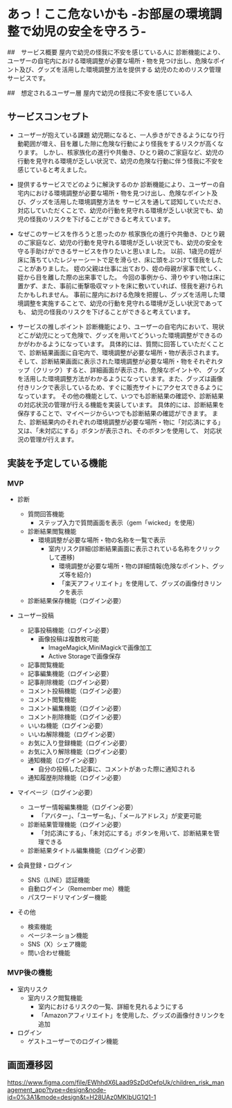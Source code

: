 # あっ！ここ危ないかも -お部屋の環境調整で幼児の安全を守ろう-

##　サービス概要
屋内で幼児の怪我に不安を感じている人に
診断機能により、ユーザーの自宅内における環境調整が必要な場所・物を見つけ出し、危険なポイント及び、グッズを活用した環境調整方法を提供する
幼児のためのリスク管理サービスです。

##　想定されるユーザー層
屋内で幼児の怪我に不安を感じている人

## サービスコンセプト
- ユーザーが抱えている課題
幼児期になると、一人歩きができるようになり行動範囲が増え、目を離した隙に危険な行動により怪我をするリスクが高くなります。
しかし、核家族化の進行や共働き、ひとり親のご家庭など、幼児の行動を見守れる環境が乏しい状況で、幼児の危険な行動に伴う怪我に不安を感じていると考えました。

- 提供するサービスでどのように解決するのか
診断機能により、ユーザーの自宅内における環境調整が必要な場所・物を見つけ出し、危険なポイント及び、グッズを活用した環境調整方法を
サービスを通して認知していただき、対応していただくことで、幼児の行動を見守れる環境が乏しい状況でも、幼児の怪我のリスクを下げることができると考えています。

- なぜこのサービスを作ろうと思ったのか
核家族化の進行や共働き、ひとり親のご家庭など、幼児の行動を見守れる環境が乏しい状況でも、幼児の安全を守る手助けができるサービスを作りたいと思いました。
以前、1歳児の姪が床に落ちていたレジャーシートで足を滑らせ、床に頭をぶつけて怪我をしたことがありました。
姪の父親は仕事に出ており、姪の母親が家事で忙しく、姪から目を離した際の出来事でした。
今回の事例から、滑りやすい物は床に置かず、また、事前に衝撃吸収マットを床に敷いていれば、怪我を避けられたかもしれません。
事前に屋内における危険を把握し、グッズを活用した環境調整を実施することで、幼児の行動を見守れる環境が乏しい状況であっても、
幼児の怪我のリスクを下げることができると考えています。

- サービスの推しポイント
診断機能により、ユーザーの自宅内において、現状どこが幼児にとって危険で、グッズを用いてどういった環境調整ができるのかがわかるようになっています。
具体的には、質問に回答していただくことで、診断結果画面に自宅内で、環境調整が必要な場所・物が表示されます。
そして、診断結果画面に表示された環境調整が必要な場所・物をそれぞれタップ（クリック）すると、詳細画面が表示され、危険なポイントや、
グッズを活用した環境調整方法がわかるようになっています。また、グッズは画像付きリンクで表示しているため、すぐに販売サイトにアクセスできるようになっています。
その他の機能として、いつでも診断結果の確認や、診断結果の対応状況の管理が行える機能を実装しています。
具体的には、診断結果を保存することで、マイページからいつでも診断結果の確認ができます。
また、診断結果内のそれぞれの環境調整が必要な場所・物に「対応済にする」又は、「未対応にする」ボタンが表示され、そのボタンを使用して、
対応状況の管理が行えます。

## 実装を予定している機能
### MVP
- 診断
  - 質問回答機能
    - ステップ入力で質問画面を表示（gem「wicked」を使用）
  - 診断結果閲覧機能
    - 環境調整が必要な場所・物の名称を一覧で表示
      - 室内リスク詳細(診断結果画面に表示されている名称をクリックして遷移)
        - 環境調整が必要な場所・物の詳細情報(危険なポイント、グッズ等を紹介)
        - 「楽天アフィリエイト」を使用して、グッズの画像付きリンクを表示
  - 診断結果保存機能（ログイン必要）

- ユーザー投稿
  - 記事投稿機能（ログイン必要）
    - 画像投稿は複数枚可能
      - ImageMagick,MiniMagickで画像加工
      - Active Storageで画像保存
  - 記事閲覧機能
  - 記事編集機能（ログイン必要）
  - 記事削除機能（ログイン必要）
  - コメント投稿機能（ログイン必要）
  - コメント閲覧機能
  - コメント編集機能（ログイン必要）
  - コメント削除機能（ログイン必要）
  - いいね機能（ログイン必要）
  - いいね解除機能（ログイン必要）
  - お気に入り登録機能（ログイン必要）
  - お気に入り解除機能（ログイン必要）
  - 通知機能（ログイン必要）
    - 自分の投稿した記事に、コメントがあった際に通知される
  - 通知履歴削除機能（ログイン必要）

- マイページ（ログイン必要）
  - ユーザー情報編集機能（ログイン必要）
    - 「アバター」、「ユーザー名」、「メールアドレス」が変更可能
  - 診断結果管理機能（ログイン必要）
    - 「対応済にする」、「未対応にする」ボタンを用いて、診断結果を管理できる
  - 診断結果タイトル編集機能（ログイン必要）

- 会員登録・ログイン
  - SNS（LINE）認証機能
  - 自動ログイン（Remember me）機能
  - パスワードリマインダー機能

- その他
  - 検索機能
  - ページネーション機能
  - SNS（X）シェア機能
  - 問い合わせ機能

### MVP後の機能
- 室内リスク
  - 室内リスク閲覧機能
    - 室内におけるリスクの一覧、詳細を見れるようにする
    - 「Amazonアフィリエイト」を使用した、グッズの画像付きリンクを追加
- ログイン
  - ゲストユーザーでのログイン機能

## 画面遷移図
https://www.figma.com/file/EWhhdX6Laad9SzDdOefpUk/children_risk_management_app?type=design&node-id=0%3A1&mode=design&t=H28UAz0MKIbUG1Q1-1
